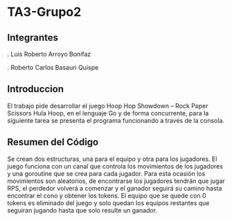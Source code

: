 # TA3-Grupo2
## Integrantes
. Luis Roberto Arroyo Bonifaz

. Roberto Carlos Basauri Quispe

## Introduccion

El trabajo pide desarrollar el juego Hoop Hop Showdown – Rock Paper Scissors Hula Hoop, en el lenguaje Go y de forma concurrente, para la siguiente tarea se presenta el programa funcionando a través de la consola.

## Resumen del Código
Se crean dos estructuras, una para el equipo y otra para los jugadores. El juego funciona con un canal que controla los movimientos de los jugadores y una goroutine que se crea para cada jugador. Para esta ocasión los movimientos son aleatorios, de encontrarse los jugadores tendrán que jugar RPS, el perdedor volverá a comenzar y el ganador seguirá su camino hasta encontrar el cono y obtener los tokens. El equipo que se quede con 0 tokens es eliminado del juego y solo quedan los equipos restantes que seguiran jugando hasta que solo resulte un ganador. 
